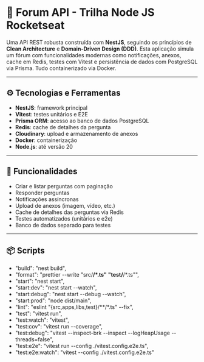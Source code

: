 # 🧠 Forum API - Trilha Node JS Rocketseat

Uma API REST robusta construída com **NestJS**, seguindo os princípios de **Clean Architecture** e **Domain-Driven Design (DDD)**. Esta aplicação simula um fórum com funcionalidades modernas como notificações, anexos, cache em Redis, testes com Vitest e persistência de dados com PostgreSQL via Prisma. Tudo containerizado via Docker.

---

## ⚙️ Tecnologias e Ferramentas

- **NestJS**: framework principal
- **Vitest**: testes unitários e E2E
- **Prisma ORM**: acesso ao banco de dados PostgreSQL
- **Redis**: cache de detalhes da pergunta
- **Cloudinary**: upload e armazenamento de anexos
- **Docker**: containerização
- **Node.js**: até versão 20

---

## 🚀 Funcionalidades

- Criar e listar perguntas com paginação
- Responder perguntas
- Notificações assíncronas
- Upload de anexos (imagem, vídeo, etc.)
- Cache de detalhes das perguntas via Redis
- Testes automatizados (unitários e e2e)
- Banco de dados separado para testes

---

## 📦 Scripts

- "build": "nest build",
- "format": "prettier --write \"src/**/*.ts\" \"test/**/*.ts\"",
- "start": "nest start",
- "start:dev": "nest start --watch",
- "start:debug": "nest start --debug --watch",
- "start:prod": "node dist/main",
- "lint": "eslint \"{src,apps,libs,test}/**/*.ts\" --fix",
- "test": "vitest run",
- "test:watch": "vitest",
- "test:cov": "vitest run --coverage",
- "test:debug": "vitest --inspect-brk --inspect --logHeapUsage --threads=false",
- "test:e2e": "vitest run --config ./vitest.config.e2e.ts",
- "test:e2e:watch": "vitest --config ./vitest.config.e2e.ts"